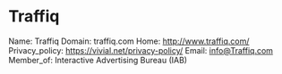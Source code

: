
# Traffiq

Name: Traffiq
Domain: traffiq.com
Home: http://www.traffiq.com/
Privacy_policy: https://vivial.net/privacy-policy/
Email: info@Traffiq.com
Member_of: Interactive Advertising Bureau (IAB)
